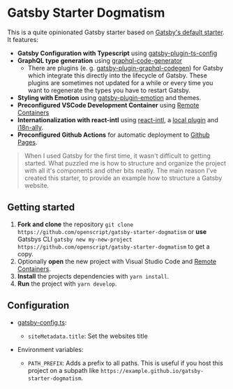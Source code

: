 # Gatsby Starter Dogmatism

This is a quite opinionated Gatsby starter based on [Gatsby's default starter](https://github.com/gatsbyjs/gatsby-starter-default). It features:

- **Gatsby Configuration with Typescript** using [gatsby-plugin-ts-config](https://github.com/Js-Brecht/gatsby-plugin-ts-config)
- **GraphQL type generation** using [graphql-code-generator](https://github.com/dotansimha/graphql-code-generator)
  - There are plugins (e. g. [gatsby-plugin-graphql-codegen](https://www.gatsbyjs.com/plugins/gatsby-plugin-graphql-codegen/)) for Gatsby which integrate this directly into the lifecycle of Gatsby. These plugins are sometimes not updated for a while or every time you want to regenerate the types you have to restart Gatsby.
- **Styling with Emotion** using [gatsby-plugin-emotion](https://www.gatsbyjs.com/plugins/gatsby-plugin-emotion/) and themes.
- **Preconfigured VSCode Development Container** using [Remote Containers](https://marketplace.visualstudio.com/items?itemName=ms-vscode-remote.remote-containers)
- **Internationalization with react-intl** using [react-intl](https://formatjs.io/docs/react-intl/), a [local plugin](./plugins/gatsby-plugin-i18n-l10n) and [i18n-ally](https://github.com/lokalise/i18n-ally).
- **Preconfigured Github Actions** for automatic deployment to [Github Pages](https://pages.github.com/).

> When I used Gatsby for the first time, it wasn't difficult to getting started. What puzzled me is how to structure and organize the project with all it's components and other bits neatly. The main reason I've created this starter, to provide an example how to structure a Gatsby website.

## Getting started

1. **Fork and clone** the repository `git clone https://github.com/openscript/gatsby-starter-dogmatism` or **use** Gatsbys CLI `gatsby new my-new-project https://github.com/openscript/gatsby-starter-dogmatism` to get a copy.
1. Optionally **open** the new project with Visual Studio Code and [Remote Containers](https://marketplace.visualstudio.com/items?itemName=ms-vscode-remote.remote-containers).
1. **Install** the projects dependencies with `yarn install`.
1. **Run** the project with `yarn develop`.

## Configuration

- [gatsby-config.ts](./.gatsby/gatsby-config):

  - `siteMetadata.title`: Set the websites title

- Environment variables:
  - `PATH_PREFIX`: Adds a prefix to all paths. This is useful if you host this project on a subpath like `https://example.github.io/gatsby-starter-dogmatism`.
